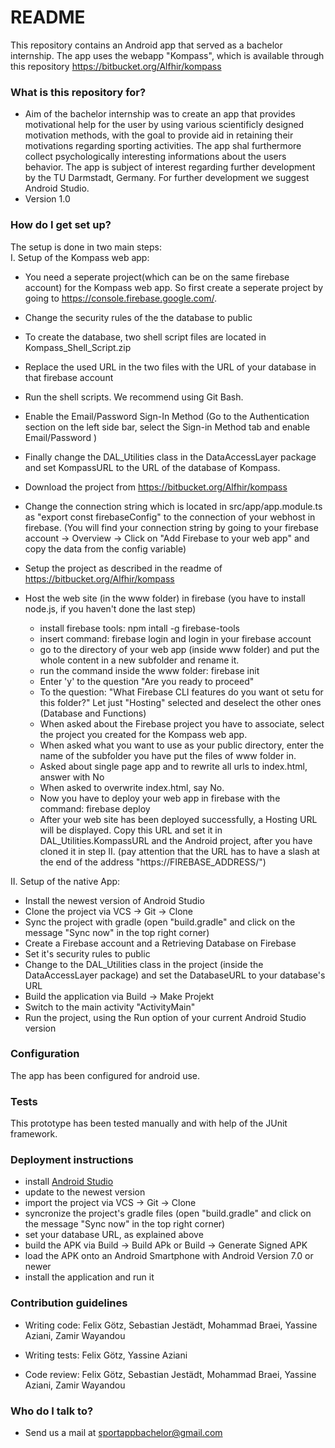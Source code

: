 # README #

This repository contains an Android app that served as a bachelor internship.
The app uses the webapp "Kompass", which is available through this repository <https://bitbucket.org/Alfhir/kompass>

### What is this repository for? ###
* Aim of the bachelor internship was to create an app that provides motivational help for the user by using various scientificly designed motivation methods, with the goal to provide aid in retaining their motivations regarding sporting activities. The app shal furthermore collect psychologically interesting informations about the users behavior. The app is subject of interest regarding further development by the TU Darmstadt, Germany. For further development we suggest Android Studio.
* Version 1.0

### How do I get set up? ###
The setup is done in two main steps:  
I. Setup of the Kompass web app: 
  * You need a seperate project(which can be on the same firebase account) for the Kompass web app. So first create a seperate project by going to https://console.firebase.google.com/.
  * Change the security rules of the the database to public
  * To create the database, two shell script files are located in Kompass_Shell_Script.zip
  * Replace the used URL in the two files with the URL of your database in that firebase account
  * Run the shell scripts. We recommend using Git Bash.
  * Enable the Email/Password Sign-In Method (Go to the Authentication section on the left side bar, select the 
Sign-in Method tab and enable Email/Password )
  * Finally change the DAL_Utilities class in the DataAccessLayer package and set KompassURL to the URL of the database of Kompass.
  
  * Download the project from https://bitbucket.org/Alfhir/kompass
  * Change the connection string which is located in src/app/app.module.ts as "export const firebaseConfig" to the connection of your webhost in firebase. (You will find your connection string by going to your firebase account -> Overview -> Click on "Add Firebase to your web app" and copy the data from the config variable)
  * Setup the project as described in the readme of https://bitbucket.org/Alfhir/kompass
  * Host the web site (in the www folder) in firebase (you have to install node.js, if you haven't done the last step)
    * install firebase tools: npm intall -g firebase-tools 
    * insert command: firebase login and login in your firebase account
    * go to the directory of your web app (inside www folder) and put the whole content in a new subfolder and rename it.
    * run the command inside the www folder: firebase init
    * Enter 'y' to the question "Are you ready to proceed"
    * To the question: "What Firebase CLI features do you want ot setu for this folder?" Let just "Hosting" selected and deselect the other ones (Database and Functions)
    * When asked about the Firebase project you have to associate, select the project you created for the Kompass web app.
    * When asked what you want to use as your public directory, enter the name of the subfolder you have put the files of www folder in.
    * Asked about single page app and to rewrite  all urls to index.html, answer with No
    * When asked to overwrite index.html, say No.
    * Now you have to deploy your web app in firebase with the command: firebase deploy
    * After your web site has been deployed successfully, a Hosting URL will be displayed. Copy this URL and set it in DAL_Utilities.KompassURL and the Android project, after you have cloned it in step II. (pay attention that the URL has to have a slash at the end of the address "https://FIREBASE_ADDRESS/")
  

  
 II. Setup of the native App:  
  * Install the newest version of Android Studio
  * Clone the project via VCS -> Git -> Clone
  * Sync the project with gradle (open "build.gradle" and click on the message "Sync now" in the top right corner)
  * Create a Firebase account and a Retrieving Database on Firebase
  * Set it's security rules to public
  * Change to the DAL_Utilities class in the project (inside the DataAccessLayer package) and set the DatabaseURL to your database's URL
  * Build the application via Build -> Make Projekt
  * Switch to the main activity "ActivityMain"
  * Run the project, using the Run option of your current Android Studio version

### Configuration ###
The app has been configured for android use.

### Tests ###
This prototype has been tested manually and with help of the JUnit framework.

### Deployment instructions ###
* install [Android Studio](https://developer.android.com/studio/index.html)
* update to the newest version
* import the project via VCS -> Git -> Clone
* syncronize the project's gradle files (open "build.gradle" and click on the message "Sync now" in the top right corner)
* set your database URL, as explained above
* build the APK via Build -> Build APk or Build -> Generate Signed APK
* load the APK onto an Android Smartphone with Android Version 7.0 or newer
* install the application and run it

### Contribution guidelines ###

* Writing code: 
Felix Götz, 
Sebastian Jestädt, 
Mohammad Braei, 
Yassine Aziani, 
Zamir Wayandou

* Writing tests: 
Felix Götz, 
Yassine Aziani

* Code review: 
Felix Götz, 
Sebastian Jestädt, 
Mohammad Braei, 
Yassine Aziani, 
Zamir Wayandou

### Who do I talk to? ###

* Send us a mail at sportappbachelor@gmail.com
